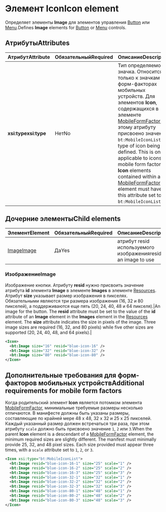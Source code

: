 # <a name="icon-element"></a><span data-ttu-id="b279e-101">Элемент Icon</span><span class="sxs-lookup"><span data-stu-id="b279e-101">Icon element</span></span>

<span data-ttu-id="b279e-102">Определяет элементы **Image** для элементов управления [Button](control.md#button-control) или [Menu](control.md#menu-dropdown-button-controls).</span><span class="sxs-lookup"><span data-stu-id="b279e-102">Defines **Image** elements for [Button](control.md#button-control) or [Menu](control.md#menu-dropdown-button-controls) controls.</span></span>

## <a name="attributes"></a><span data-ttu-id="b279e-103">Атрибуты</span><span class="sxs-lookup"><span data-stu-id="b279e-103">Attributes</span></span>

|  <span data-ttu-id="b279e-104">Атрибут</span><span class="sxs-lookup"><span data-stu-id="b279e-104">Attribute</span></span>  |  <span data-ttu-id="b279e-105">Обязательный</span><span class="sxs-lookup"><span data-stu-id="b279e-105">Required</span></span>  |  <span data-ttu-id="b279e-106">Описание</span><span class="sxs-lookup"><span data-stu-id="b279e-106">Description</span></span>  |
|:-----|:-----|:-----|
|  <span data-ttu-id="b279e-107">**xsi:type**</span><span class="sxs-lookup"><span data-stu-id="b279e-107">**xsi:type**</span></span>  |  <span data-ttu-id="b279e-108">Нет</span><span class="sxs-lookup"><span data-stu-id="b279e-108">No</span></span>  | <span data-ttu-id="b279e-p101">Тип определяемого значка. Относится только к значкам в форм-факторах мобильных устройств. Для элементов **Icon**, содержащихся в элементе [MobileFormFactor](mobileformfactor.md), этому атрибуту присвоено значение `bt:MobileIconList`.</span><span class="sxs-lookup"><span data-stu-id="b279e-p101">The type of icon being defined. This is only applicable to icons in mobile form factors. **Icon** elements contained within a [MobileFormFactor](mobileformfactor.md) element must have this attribute set to `bt:MobileIconList`.</span></span> |

## <a name="child-elements"></a><span data-ttu-id="b279e-112">Дочерние элементы</span><span class="sxs-lookup"><span data-stu-id="b279e-112">Child elements</span></span>

|  <span data-ttu-id="b279e-113">Элемент</span><span class="sxs-lookup"><span data-stu-id="b279e-113">Element</span></span> |  <span data-ttu-id="b279e-114">Обязательный</span><span class="sxs-lookup"><span data-stu-id="b279e-114">Required</span></span>  |  <span data-ttu-id="b279e-115">Описание</span><span class="sxs-lookup"><span data-stu-id="b279e-115">Description</span></span>  |
|:-----|:-----|:-----|
|  [<span data-ttu-id="b279e-116">Image</span><span class="sxs-lookup"><span data-stu-id="b279e-116">Image</span></span>](#image)        | <span data-ttu-id="b279e-117">Да</span><span class="sxs-lookup"><span data-stu-id="b279e-117">Yes</span></span> |   <span data-ttu-id="b279e-118">атрибут resid используемого изображения</span><span class="sxs-lookup"><span data-stu-id="b279e-118">resid of an image to use</span></span>         |

### <a name="image"></a><span data-ttu-id="b279e-119">Изображение</span><span class="sxs-lookup"><span data-stu-id="b279e-119">Image</span></span>

<span data-ttu-id="b279e-p102">Изображение кнопки. Атрибуту **resid** нужно присвоить значение атрибута **id** элемента **Image** в элементе **Images** в элементе [Resources](resources.md). Атрибут **size** указывает размер изображения в пикселях. Обязательными являются три размера изображения (16, 32 и 80 пикселей), а поддерживаются еще пять (20, 24, 40, 48 и 64 пикселя).|</span><span class="sxs-lookup"><span data-stu-id="b279e-p102">An image for the button. The  **resid** attribute must be set to the value of the **id** attribute of an **Image** element in the **Images** element in the [Resources](resources.md) element. The **size** attribute indicates the size in pixels of the image. Three image sizes are required (16, 32, and 80 pixels) while five other sizes are supported (20, 24, 40, 48, and 64 pixels).|</span></span>

```xml
<Icon>
  <bt:Image size="16" resid="blue-icon-16" />
  <bt:Image size="32" resid="blue-icon-32" />
  <bt:Image size="80" resid="blue-icon-80" />
</Icon>
```

## <a name="additional-requirements-for-mobile-form-factors"></a><span data-ttu-id="b279e-124">Дополнительные требования для форм-факторов мобильных устройств</span><span class="sxs-lookup"><span data-stu-id="b279e-124">Additional requirements for mobile form factors</span></span>

<span data-ttu-id="b279e-p103">Когда родительский элемент **Icon** является потомком элемента [MobileFormFactor](mobileformfactor.md), минимальные требуемые размеры несколько отличаются. В манифесте должны быть указаны размеры, составляющие по крайней мере 48 x 48, 32 x 32 и 25 x 25 пикселей. Каждый указанный размер должен встречаться три раза, при этом атрибуту `scale` должно быть присвоено значение `1`, `2` или `3`.</span><span class="sxs-lookup"><span data-stu-id="b279e-p103">When the parent **Icon** element is a descendant of a [MobileFormFactor](mobileformfactor.md) element, the minimum required sizes are slightly different. The manifest must minimally provide 25, 32, and 48 pixel sizes. Each size provided must appear three times, with a `scale` attribute set to `1`, `2`, or `3`.</span></span>

```xml
<Icon xsi:type="bt:MobileIconList">
  <bt:Image resid="blue-icon-16-1" size="25" scale="1" />
  <bt:Image resid="blue-icon-16-2" size="25" scale="2" />
  <bt:Image resid="blue-icon-16-3" size="25" scale="3" />
  <bt:Image resid="blue-icon-32-1" size="32" scale="1" />
  <bt:Image resid="blue-icon-32-2" size="32" scale="2" />
  <bt:Image resid="blue-icon-32-3" size="32" scale="3" />
  <bt:Image resid="blue-icon-80-1" size="48" scale="1" />
  <bt:Image resid="blue-icon-80-2" size="48" scale="2" />
  <bt:Image resid="blue-icon-80-3" size="48" scale="3" />
</Icon>
```